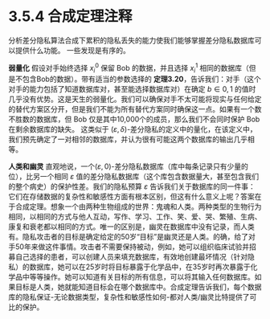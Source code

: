 # 3.5.4 合成定理注释
分析差分隐私算法合成下累积的隐私丢失的能力使我们能够掌握差分隐私数据库可以提供什么功能。 一些发现是有序的。

**弱量化** 假设对手始终选择 $x_i^0$ 保留 Bob 的数据，并且选择 $x_i^1$ 相同的数据库（但是不包含Bob的数据）。带有适当的参数选择的 **定理3.20**，告诉我们：对手（这个对手的能力包括了知道数据库对，甚至能选择数据库对）在确定 $b\in{0,1}$ 的值时几乎没有优势。这是天生的弱量化。我们可以确保对手不太可能将现实与任何给定的替代方案区分开，但是我们不能为所有替代方案同时确保这一点。如果有一个数不胜数的数据库，但 Bob 仅是其中10,000个的成员，那么我们不会同时保护 Bob 在剩余数据库的缺失。 这类似于 $(\varepsilon,\delta)$-差分隐私的定义中的量化，在该定义中，我们预先确定了一对相邻的数据库，并认为很有可能这两个数据库的输出几乎相等。

**人类和幽灵** 直观地说，一个$(\varepsilon,0)$-差分隐私数据库（库中每条记录只有少量的位），比另一个相同 $\varepsilon$ 值的差分隐私数据库（这个库包含数据量大，甚至包含我们的整个病史）的保护性差。我们的隐私预算 $\varepsilon$ 告诉我们关于数据库的同一件事：它们在存储数据的复杂性和敏感性方面有根本区别，但这有什么意义上呢？答案在于合成定理。想象一个由两种生物组成的世界：鬼魂和人类。两种类型的生物行为相同，以相同的方式与他人互动，写作、学习、工作、笑、爱、哭、繁殖、生病、康复和衰老都以相同的方式。唯一的区别是，幽灵在数据库中没有记录，而人类有。隐私攻击者的目标是确定给定的50岁“目标”是幽灵还是人类。的确，给了对手50年来做这件事情。攻击者不需要保持被动，例如，她可以组织临床试验并招募自己选择的患者，可以创建人员来填充数据库，有效地创建最坏情况（针对隐私）的数据库，她可以在25岁时将目标暴露于化学品中，在35岁时再次暴露于化学品中等等操作。她可以知道有关目标的所有信息，可以将其输入任何数据库。如果目标是人类，她就能知道目标会在哪个数据库中。合成定理告诉我们，每个数据库的隐私保证-无论数据类型，复杂性和敏感性如何-都对人类/幽灵比特提供了可比的保护。
